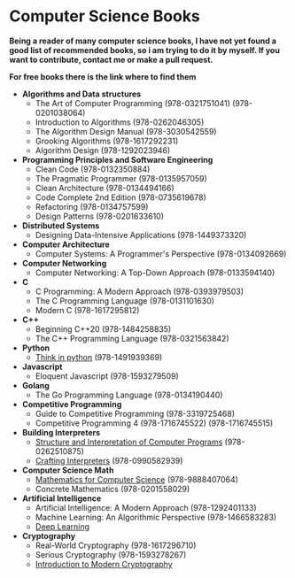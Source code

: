 # Computer Science Books
**Being a reader of many computer science books, I have not yet found a good list of recommended books, so i am trying to do it by myself. If you want to contribute, contact me or make a pull request.**

**For free books there is the link where to find them**

- **Algorithms and Data structures**
	- The Art of Computer Programming (978-0321751041) (978-0201038064)
	- Introduction to Algorithms (978-0262046305)
	- The Algorithm Design Manual (978-3030542559)
	- Grooking Algorithms (978-1617292231)
	- Algorithm Design (978-1292023946)
- **Programming Principles and Software Engineering**
	- Clean Code (978-0132350884)
	- The Pragmatic Programmer (978-0135957059)
	- Clean Architecture (978-0134494166)
	- Code Complete 2nd Edition (978-0735619678)
	- Refactoring (978-0134757599)
	- Design Patterns (978-0201633610)
- **Distributed Systems**
	- Designing Data-Intensive Applications (978-1449373320)
- **Computer Architecture**
	- Computer Systems: A Programmer's Perspective (978-0134092669)
- **Computer Networking**
	- Computer Networking: A Top-Down Approach (978-0133594140)
- **C**
	- C Programming: A Modern Approach (978-0393979503)
	- The C Programming Language (978-0131101630)
	- Modern C (978-1617295812)
- **C++**
	- Beginning C++20 (978-1484258835)
	- The C++ Programming Language (978-0321563842)
- **Python**
	- [Think in python](https://greenteapress.com/wp/think-python-2e/) (978-1491939369)
- **Javascript**
	- Eloquent Javascript (978-1593279509)
- **Golang**
	- The Go Programming Language (978-0134190440)
- **Competitive Programming**
	- Guide to Competitive Programming (978-3319725468)
	- Competitive Programming 4 (978-1716745522) (978-1716745515)
- **Building Interpreters**
	- [Structure and Interpretation of Computer Programs](https://web.mit.edu/6.001/6.037/sicp.pdf) (978-0262510875)
	- [Crafting Interpreters](https://craftinginterpreters.com/) (978-0990582939)
- **Computer Science Math**
	- [Mathematics for Computer Science](https://courses.csail.mit.edu/6.042/spring18/mcs.pdf) (978-9888407064)
	- Concrete Mathematics (978-0201558029)
- **Artificial Intelligence**
	- Artificial Intelligence: A Modern Approach (978-1292401133)
	- Machine Learning: An Algorithmic Perspective (978-1466583283)
	- [Deep Learning](https://www.deeplearningbook.org/)
- **Cryptography**
	- Real-World Cryptography (978-1617296710)
	- Serious Cryptography (978-1593278267)
	- [Introduction to Modern Cryptography](http://staff.ustc.edu.cn/~mfy/moderncrypto/reading%20materials/Introduction_to_Modern_Cryptography.pdf)